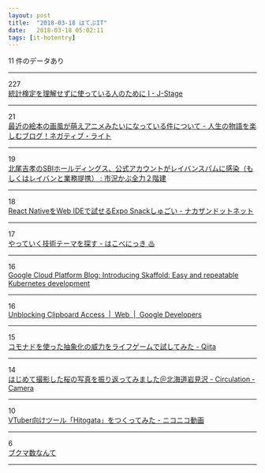 ```yaml
---
layout: post
title:  "2018-03-18 はてぶIT"
date:   2018-03-18 05:02:11
tags: [it-hotentry]
---
```

11 件のデータあり

<hr><div class="row">
<div class="col-1"><span class="badge badge-pill badge-success h2">227</span></div>
<div class="col-11"><a href='https://www.jstage.jst.go.jp/article/kagakutoseibutsu/51/5/51_318/_pdf' target='_blank'>統計検定を理解せずに使っている人のために I - J-Stage</a></div>
</div>
<hr>
<div class="row">
<div class="col-1"><span class="badge badge-pill badge-success h2">21</span></div>
<div class="col-11"><a href='http://www.iwako-light.com/entry/ehonn-moe' target='_blank'>最近の絵本の画風が萌えアニメみたいになっている件について - 人生の物語を楽しむブログ！ネガティブ・ライト</a></div>
</div>
<hr>
<div class="row">
<div class="col-1"><span class="badge badge-pill badge-success h2">19</span></div>
<div class="col-11"><a href='http://kabumatome.doorblog.jp/archives/65914917.html' target='_blank'>北尾吉孝のSBIホールディングス、公式アカウントがレイバンスパムに感染（もしくはレイバンと業務提携） : 市況かぶ全力２階建</a></div>
</div>
<hr>
<div class="row">
<div class="col-1"><span class="badge badge-pill badge-success h2">18</span></div>
<div class="col-11"><a href='http://blog.nkzn.info/entry/2018/03/17/005824' target='_blank'>React NativeをWeb IDEで試せるExpo Snackしゅごい - ナカザンドットネット</a></div>
</div>
<hr>
<div class="row">
<div class="col-1"><span class="badge badge-pill badge-success h2">17</span></div>
<div class="col-11"><a href='https://hakobe932.hatenablog.com/entry/2018/03/17/190938' target='_blank'>やっていく技術テーマを探す - はこべにっき ♨</a></div>
</div>
<hr>
<div class="row">
<div class="col-1"><span class="badge badge-pill badge-success h2">16</span></div>
<div class="col-11"><a href='https://cloudplatform.googleblog.com/2018/03/introducing-Skaffold-Easy-and-repeatable-Kubernetes-development.html' target='_blank'>Google Cloud Platform Blog: Introducing Skaffold: Easy and repeatable Kubernetes development</a></div>
</div>
<hr>
<div class="row">
<div class="col-1"><span class="badge badge-pill badge-success h2">16</span></div>
<div class="col-11"><a href='https://developers.google.com/web/updates/2018/03/clipboardapi' target='_blank'>Unblocking Clipboard Access  |  Web  |  Google Developers</a></div>
</div>
<hr>
<div class="row">
<div class="col-1"><span class="badge badge-pill badge-success h2">15</span></div>
<div class="col-11"><a href='https://qiita.com/lotz/items/fbc4788b8ea8313cbf76' target='_blank'>コモナドを使った抽象化の威力をライフゲームで試してみた - Qiita</a></div>
</div>
<hr>
<div class="row">
<div class="col-1"><span class="badge badge-pill badge-success h2">14</span></div>
<div class="col-11"><a href='http://tatsumo77.hatenablog.com/entry/2018/03/17/193206' target='_blank'>はじめて撮影した桜の写真を振り返ってみました＠北海道岩見沢 - Circulation - Camera</a></div>
</div>
<hr>
<div class="row">
<div class="col-1"><span class="badge badge-pill badge-success h2">10</span></div>
<div class="col-11"><a href='http://www.nicovideo.jp/watch/sm32898996' target='_blank'>VTuber向けツール「Hitogata」をつくってみた - ニコニコ動画</a></div>
</div>
<hr>
<div class="row">
<div class="col-1"><span class="badge badge-pill badge-success h2">6</span></div>
<div class="col-11"><a href='https://anond.hatelabo.jp/20180317190401' target='_blank'>ブクマ数なんて</a></div>
</div>
<hr>
